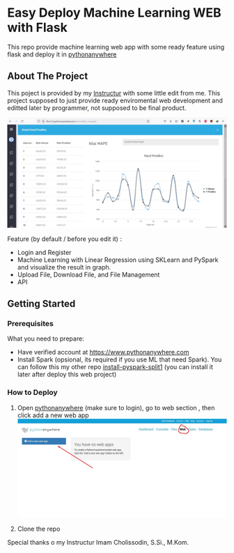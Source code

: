 # Easy Deploy Machine Learning WEB with Flask
This repo provide machine learning web app with some ready feature using flask and deploy it in [pythonanywhere](https://www.pythonanywhere.com)

## About The Project
This poject is provided by my [Instructur](https://github.com/imamcs19/FGA-Big-Data-Using-Python-Filkom-x-Mipa-UB-2021) with some little edit from me. This project supposed to just provide ready enviromental web development and editted later by programmer, not supposed to be final product.

![feature](https://github.com/f3rry12/EasyDeployFlask/blob/main/readMeAsset/provide1.jpg)

Feature (by default / before you edit it) :
* Login and Register
* Machine Learning with Linear Regression using SKLearn and PySpark and visualize the result in graph.
* Upload File, Download File, and File Management
* API


## Getting Started
### Prerequisites

What you need to prepare:
* Have verified account at https://www.pythonanywhere.com
* Install Spark (opsional, its required if you use ML that need Spark). You can follow this my other repo  [install-pyspark-split1](https://github.com/f3rry12/install-pyspark-split1) (you can install it later after deploy this web project)

### How to Deploy

1. Open [pythonanywhere](https://www.pythonanywhere.com) (make sure to login), go to web section , then click add a new web app
![feature](https://github.com/f3rry12/EasyDeployFlask/blob/main/readMeAsset/ss1.jpg)

2. Clone the repo




Special thanks o my Instructur Imam Cholissodin, S.Si., M.Kom.

